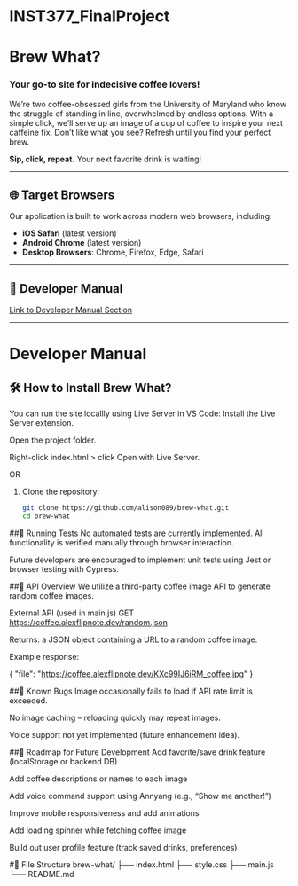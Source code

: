 # INST377_FinalProject

# Brew What?

### Your go-to site for indecisive coffee lovers!

We’re two coffee-obsessed girls from the University of Maryland who know the struggle of standing in line, overwhelmed by endless options. With a simple click, we’ll serve up an image of a cup of coffee to inspire your next caffeine fix. Don’t like what you see? Refresh until you find your perfect brew.

**Sip, click, repeat.** Your next favorite drink is waiting!

---

## 🌐 Target Browsers

Our application is built to work across modern web browsers, including:
- **iOS Safari** (latest version)
- **Android Chrome** (latest version)
- **Desktop Browsers**: Chrome, Firefox, Edge, Safari

---

## 📘 Developer Manual  
[Link to Developer Manual Section](#developer-manual)

---

# Developer Manual


## 🛠️ How to Install Brew What?
You can run the site locallly using Live Server in VS Code:
Install the Live Server extension.

Open the project folder.

Right-click index.html > click Open with Live Server.

OR

1. Clone the repository:
   ```bash
   git clone https://github.com/alison089/brew-what.git
   cd brew-what

##🧪 Running Tests
No automated tests are currently implemented. All functionality is verified manually through browser interaction.

Future developers are encouraged to implement unit tests using Jest or browser testing with Cypress.

##📡 API Overview
We utilize a third-party coffee image API to generate random coffee images.

External API (used in main.js)
GET https://coffee.alexflipnote.dev/random.json

Returns: a JSON object containing a URL to a random coffee image.

Example response:

{
  "file": "https://coffee.alexflipnote.dev/KXc99IJ6iRM_coffee.jpg"
}

##🐞 Known Bugs
Image occasionally fails to load if API rate limit is exceeded.

No image caching – reloading quickly may repeat images.

Voice support not yet implemented (future enhancement idea).

##🚧 Roadmap for Future Development
Add favorite/save drink feature (localStorage or backend DB)

Add coffee descriptions or names to each image

Add voice command support using Annyang (e.g., “Show me another!”)

Improve mobile responsiveness and add animations

Add loading spinner while fetching coffee image

Build out user profile feature (track saved drinks, preferences)

#📂 File Structure
brew-what/
├── index.html
├── style.css
├── main.js
└── README.md

